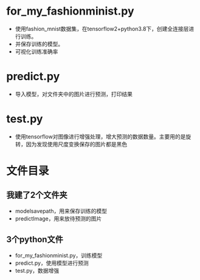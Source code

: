 # for_my_fashionminist.py
- 使用fashion_mnist数据集，在tensorflow2+python3.8下，创建全连接层进行训练。
- 并保存训练的模型。
- 可视化训练准确率
# predict.py
- 导入模型，对文件夹中的图片进行预测，打印结果
# test.py
- 使用tensorflow对图像进行增强处理，增大预测的数据数量。主要用的是旋转，因为发现使用尺度变换保存的图片都是黑色
# 文件目录
## 我建了2个文件夹
- modelsavepath，用来保存训练的模型
- predictImage，用来放待预测的图片
## 3个python文件
- for_my_fashionminist.py，训练模型
- predict.py，使用模型进行预测
- test.py，数据增强
